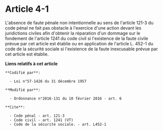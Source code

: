 # Article 4-1

L'absence de faute pénale non intentionnelle au sens de l'article 121-3 du code pénal ne fait pas obstacle à l'exercice d'une
action devant les juridictions civiles afin d'obtenir la réparation d'un dommage sur le fondement de l'article 1241 du code
civil si l'existence de la faute civile prévue par cet article est établie ou en application de l'article L. 452-1 du code de
la sécurité sociale si l'existence de la faute inexcusable prévue par cet article est établie.

**Liens relatifs à cet article**

	**Codifié par**:

	  - Loi n°57-1426 du 31 décembre 1957

	**Modifié par**:

	  - Ordonnance n°2016-131 du 10 février 2016 - art. 6

	**Cite**:

	  - Code pénal - art. 121-3
	  - Code civil - art. 1241 (VT)
	  - Code de la sécurité sociale. - art. L452-1
